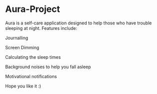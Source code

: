 # Aura-Project
Aura is a self-care application designed to help those who have trouble sleeping at night. 
Features include: 

Journalling

Screen Dimming

Calculating the sleep times

Background noises to help you fall asleep

Motivational notifications

Hope you like it :)


